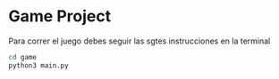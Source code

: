 # Game Project

Para correr el juego debes seguir las sgtes instrucciones en la terminal


```sh
cd game
python3 main.py
```
